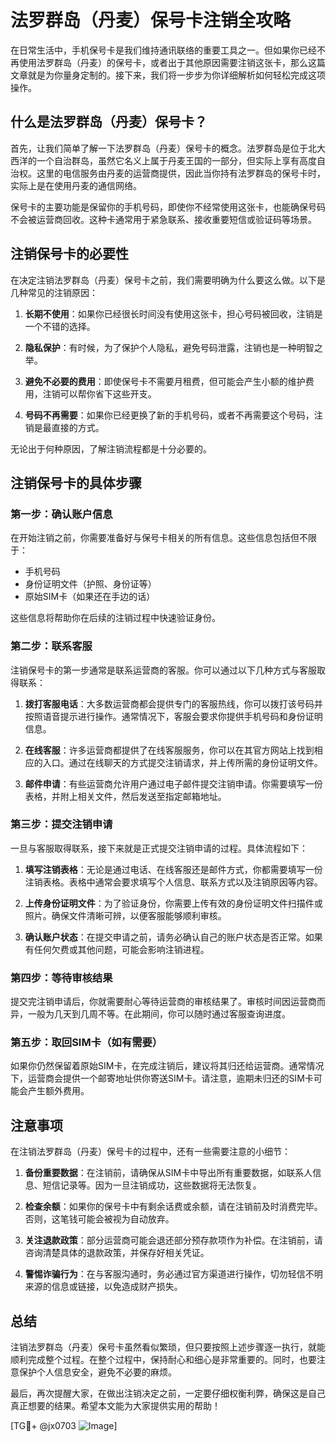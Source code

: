# 法罗群岛（丹麦）保号卡注销全攻略

在日常生活中，手机保号卡是我们维持通讯联络的重要工具之一。但如果你已经不再使用法罗群岛（丹麦）的保号卡，或者出于其他原因需要注销这张卡，那么这篇文章就是为你量身定制的。接下来，我们将一步步为你详细解析如何轻松完成这项操作。

## 什么是法罗群岛（丹麦）保号卡？

首先，让我们简单了解一下法罗群岛（丹麦）保号卡的概念。法罗群岛是位于北大西洋的一个自治群岛，虽然它名义上属于丹麦王国的一部分，但实际上享有高度自治权。这里的电信服务由丹麦的运营商提供，因此当你持有法罗群岛的保号卡时，实际上是在使用丹麦的通信网络。

保号卡的主要功能是保留你的手机号码，即使你不经常使用这张卡，也能确保号码不会被运营商回收。这种卡通常用于紧急联系、接收重要短信或验证码等场景。

## 注销保号卡的必要性

在决定注销法罗群岛（丹麦）保号卡之前，我们需要明确为什么要这么做。以下是几种常见的注销原因：

1. **长期不使用**：如果你已经很长时间没有使用这张卡，担心号码被回收，注销是一个不错的选择。
   
2. **隐私保护**：有时候，为了保护个人隐私，避免号码泄露，注销也是一种明智之举。

3. **避免不必要的费用**：即使保号卡不需要月租费，但可能会产生小额的维护费用，注销可以帮你省下这些开支。

4. **号码不再需要**：如果你已经更换了新的手机号码，或者不再需要这个号码，注销是最直接的方式。

无论出于何种原因，了解注销流程都是十分必要的。

## 注销保号卡的具体步骤

### 第一步：确认账户信息

在开始注销之前，你需要准备好与保号卡相关的所有信息。这些信息包括但不限于：

- 手机号码
- 身份证明文件（护照、身份证等）
- 原始SIM卡（如果还在手边的话）

这些信息将帮助你在后续的注销过程中快速验证身份。

### 第二步：联系客服

注销保号卡的第一步通常是联系运营商的客服。你可以通过以下几种方式与客服取得联系：

1. **拨打客服电话**：大多数运营商都会提供专门的客服热线，你可以拨打该号码并按照语音提示进行操作。通常情况下，客服会要求你提供手机号码和身份证明信息。

2. **在线客服**：许多运营商都提供了在线客服服务，你可以在其官方网站上找到相应的入口。通过在线聊天的方式提交注销请求，并上传所需的身份证明文件。

3. **邮件申请**：有些运营商允许用户通过电子邮件提交注销申请。你需要填写一份表格，并附上相关文件，然后发送至指定邮箱地址。

### 第三步：提交注销申请

一旦与客服取得联系，接下来就是正式提交注销申请的过程。具体流程如下：

1. **填写注销表格**：无论是通过电话、在线客服还是邮件方式，你都需要填写一份注销表格。表格中通常会要求填写个人信息、联系方式以及注销原因等内容。

2. **上传身份证明文件**：为了验证身份，你需要上传有效的身份证明文件扫描件或照片。确保文件清晰可辨，以便客服能够顺利审核。

3. **确认账户状态**：在提交申请之前，请务必确认自己的账户状态是否正常。如果有任何欠费或其他问题，可能会影响注销进程。

### 第四步：等待审核结果

提交完注销申请后，你就需要耐心等待运营商的审核结果了。审核时间因运营商而异，一般为几天到几周不等。在此期间，你可以随时通过客服查询进度。

### 第五步：取回SIM卡（如有需要）

如果你仍然保留着原始SIM卡，在完成注销后，建议将其归还给运营商。通常情况下，运营商会提供一个邮寄地址供你寄送SIM卡。请注意，逾期未归还的SIM卡可能会产生额外费用。

## 注意事项

在注销法罗群岛（丹麦）保号卡的过程中，还有一些需要注意的小细节：

1. **备份重要数据**：在注销前，请确保从SIM卡中导出所有重要数据，如联系人信息、短信记录等。因为一旦注销成功，这些数据将无法恢复。

2. **检查余额**：如果你的保号卡中有剩余话费或余额，请在注销前及时消费完毕。否则，这笔钱可能会被视为自动放弃。

3. **关注退款政策**：部分运营商可能会退还部分预存款项作为补偿。在注销前，请咨询清楚具体的退款政策，并保存好相关凭证。

4. **警惕诈骗行为**：在与客服沟通时，务必通过官方渠道进行操作，切勿轻信不明来源的信息或链接，以免造成财产损失。

## 总结

注销法罗群岛（丹麦）保号卡虽然看似繁琐，但只要按照上述步骤逐一执行，就能顺利完成整个过程。在整个过程中，保持耐心和细心是非常重要的。同时，也要注意保护个人信息安全，避免不必要的麻烦。

最后，再次提醒大家，在做出注销决定之前，一定要仔细权衡利弊，确保这是自己真正想要的结果。希望本文能为大家提供实用的帮助！

[TG💪+ @jx0703 ![Image](https://github.com/user-attachments/assets/dbca1d08-cadb-493c-b0ec-ad6f7a83f270)]